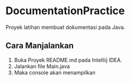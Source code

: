 # DocumentationPractice

Proyek latihan membuat dokumentasi pada Java.

## Cara Manjalankan
1. Buka Proyek README.md pada Intelliij IDEA.
2. Jalankan file Main.java
3. Maka console akan menampilkan